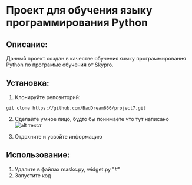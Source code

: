 # Проект для обучения языку программирования Python

## Описание:
Данный проект создан в качестве обучения языку программирования Python по программе обучения от Skypro.

## Установка:
1. Клонируйте репозиторий:
```
git clone https://github.com/BadDream666/project7.git
```

2. Сделайте умное лицо, будто бы понимаете что тут написано
![alt текст](https://sotni.ru/wp-content/uploads/2023/08/umnoe-litso-17.webp)

3. Отдохните и усвойте информацию

## Использование:
1. Удалите в файлах masks.py, widget.py "#" 
2. Запустите код